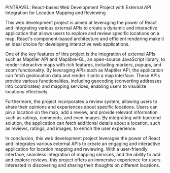 PINTRAVEL: React-based Web Development Project with External API Integration for Location Mapping and Reviewing

This web development project is aimed at leveraging the power of React and integrating various external APIs to create a dynamic and interactive application that allows users to explore and review specific locations on a map. React's component-based architecture and efficient rendering make it an ideal choice for developing interactive web applications.

One of the key features of this project is the integration of external APIs such as Maptiler API and Maplibre-GL, an open-source JavaScript library, to render interactive maps with rich features, including markers, popups, and zoom functionality. By leveraging APIs such as Maptiler API, the application can fetch geolocation data and render it onto a map interface. These APIs provide various functionalities, including geocoding (converting addresses into coordinates) and mapping services, enabling users to visualize locations effectively.

Furthermore, the project incorporates a review system, allowing users to share their opinions and experiences about specific locations. Users can pin a location on the map, add a review, and provide relevant information such as ratings, comments, and even images. By integrating with backend solution, the application can fetch additional details about a location, such as reviews, ratings, and images, to enrich the user experience.

In conclusion, this web development project leverages the power of React and integrates various external APIs to create an engaging and interactive application for location mapping and reviewing. With a user-friendly interface, seamless integration of mapping services, and the ability to add and explore reviews, this project offers an immersive experience for users interested in discovering and sharing their thoughts on different locations.